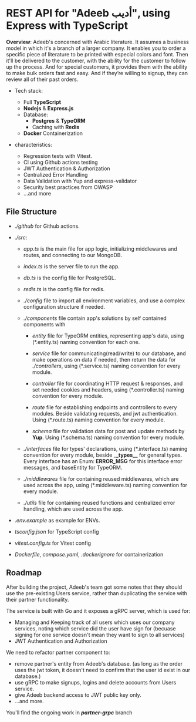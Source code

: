 # REST API for "Adeeb أديب", using Express with TypeScript

**Overview**: Adeeb's concerned with Arabic literature. It assumes a business model in which it's a branch of a larger company. It enables you to order a specific piece of literature to be printed with especial colors and font. Then it'll be delivered to the customer, with the ability for the customer to follow up the process. And for special customers, it provides them with the ability to make bulk orders fast and easy. And if they’re willing to signup, they can review all of their past orders.

- Tech stack:

  - Full **TypeScript**
  - **Nodejs** & **Express.js**
  - Database:
    - **Postgres** & **TypeORM**
    - Caching with **Redis**
  - **Docker** Containerization

- characteristics:

  - Regression tests with Vitest.
  - CI using Github actions testing
  - JWT Authentication & Authorization
  - Centralized Error Handling
  - Data Validation with Yup and express-validator
  - Security best practices from OWASP
  - …and more

## File Structure

- _./github_ for Github actions.

- _./src_:

  - _app.ts_ is the main file for app logic, initializing middlewares and routes, and
    connecting to our MongoDB.

  - _index.ts_ is the server file to run the app.

  - _db.ts_ is the config file for PostgreSQL.

  - _redis.ts_ is the config file for redis.

  - _./config_ file to import all environment variables, and use a complex
    configuration structure if needed.

  - _./components_ file contain app's solutions by self contained components with

    - _entity_ file for TypeORM entities, representing app's data, using (\*.entity.ts) naming convention for each one.

    - _service_ file for communicating(read/write) to our database, and make
      operations on data if needed, then return the data for _./controllers_,
      using (\*.service.ts) naming convention for every module.

    - _controller_ file for coordinating HTTP request & responses, and set needed
      cookies and headers, using (\*.controller.ts) naming convention for every
      module.

    - _route_ file for establishing endpoints and controllers to every modules.
      Beside validating requests, and jwt authentication. Using (\*.route.ts)
      naming convention for every module.

    - _schema_ file for validation data for post and update methods by **Yup**.
      Using (\*.schema.ts) naming convention for every module.

  - _./interfaces_ file for types' declarations, using (\*.interface.ts) naming
    convention for every module, beside \_**\_types\_\_** for general types. Every interface has an Enum: **ERROR_MSG** for this interface error messages, and baseEntity for TypeORM.

  - _./middlewares_ file for containing reused middlewares, which are used across
    the app, using (\*.middleware.ts) naming convention for every module.

  - _./utils_ file for containing reused functions and centralized error handling, which are used across the app.

- _.env.example_ as example for ENVs.

- _tsconfig.json_ for TypeScript config

- _vitest.config.ts_ for Vitest config

- _Dockerfile_, _compose.yaml_, _.dockerignore_ for containerization


## Roadmap

After building the project, Adeeb's team got some notes that they should use the pre-existing Users service, rather than duplicating the service with their partner functionality.

The service is built with Go and it exposes a gRPC server, which is used for:
- Managing and Keeping track of all users which uses our company services, noting which service did the user have sign for (becuase signing for one service doesn't mean they want to sign to all services)
- JWT Authentication and Authorization

We need to refactor partner component to:
- remove partner's entity from Adeeb's database. (as long as the order uses the jwt token, it doesn't need to confirm that the user id exist in our database.)
- use gRPC to make signups, logins and delete accounts from Users service.
- give Adeeb backend access to JWT public key only.
- ...and more.

You'll find the ongoing work in ***partner-grpc*** branch